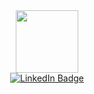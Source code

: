 <div id="header" align="center">
<img src="https://media3.giphy.com/media/MeJgB3yMMwIaHmKD4z/giphy.gif?cid=ecf05e47ee0bc80egnmn3ve8ppbisy9usy9zis4egbxex61j&ep=v1_gifs_search&rid=giphy.gif&ct=g" width=100/>
</div>

<div id="badges" align="center">
  <a href="https://www.linkedin.com/in/davide-manzella-37416b223/">
    <img src="https://img.shields.io/badge/LinkedIn-blue?style=for-the-badge&logo=linkedin&logoColor=white" alt="LinkedIn Badge"/>
  </a>
</div>
